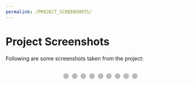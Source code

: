 ```yaml
---
permalink: /PROJECT_SCREENSHOTS/
---
```

<style>
.mySlides {display: none;}
img {vertical-align: middle;}

/* Slideshow container */
.slideshow-container {
  max-width: 1000px;
  position: relative;
  margin: auto;
}

/* Next & previous buttons */
.prev, .next {
  cursor: pointer;
  position: absolute;
  top: 50%;
  width: auto;
  padding: 16px;
  margin-top: -22px;
  color: white;
  font-weight: bold;
  font-size: 18px;
  transition: 0.6s ease;
  border-radius: 0 3px 3px 0;
  user-select: none;
}

/* Position the "next button" to the right */
.next {
  right: 0;
  border-radius: 3px 0 0 3px;
}

/* On hover, add a black background color with a little bit see-through */
.prev:hover, .next:hover {
  color: rgba(127, 255, 212, 0.8);
  background-color: rgba(255, 255, 255, 0.4);
}

/* Caption text */
.text {
  color: #f2f2f2;
  font-size: 15px;
  padding: 8px 12px;
  position: absolute;
  bottom: 8px;
  width: 100%;
  text-align: center;
}

/* Number text (1/9 etc) */
.numbertext {
  color: #f2f2f2;
  font-size: 12px;
  padding: 8px 12px;
  position: absolute;
  top: 0;
}

/* The dots/bullets/indicators */
.dot {
  cursor: pointer;
  height: 15px;
  width: 15px;
  margin: 0 2px;
  background-color: #bbb;
  border-radius: 50%;
  display: inline-block;
  transition: background-color 0.6s ease;
  text-decoration: none;
}

.active, .dot:hover {
  background-color: #717171;
  text-decoration: none;
}

/* Fading animation */
.fade {
  -webkit-animation-name: fade;
  -webkit-animation-duration: 1.5s;
  animation-name: fade;
  animation-duration: 1.5s;
}

@-webkit-keyframes fade {
  from {opacity: .4} 
  to {opacity: 1}
}

@keyframes fade {
  from {opacity: .4} 
  to {opacity: 1}
}

/* On smaller screens, decrease text size */
@media only screen and (max-width: 300px) {
  .prev, .next,.text {font-size: 11px}
}
</style>
<body>
  <h1>Project Screenshots</h1>
  <p>Following are some screenshots taken from the project:</p>
    
  <div class="slideshow-container">
  
  <div class="mySlides fade">
    <div class="numbertext">1 / 9</div>
    <img src="https://user-images.githubusercontent.com/66676402/88329102-e616a200-cd42-11ea-9223-b63647a9dc77.jpg" style="width:100%">
    <div class="text">WELCOME SCREEN</div>
  </div>
  
  <div class="mySlides fade">
    <div class="numbertext">2 / 9</div>
    <img src="https://user-images.githubusercontent.com/66676402/88329241-13635000-cd43-11ea-97e4-bffc401b2f1c.jpg" style="width:100%">
    <div class="text">MAIN MENU</div>
  </div>
  
  <div class="mySlides fade">
    <div class="numbertext">3 / 9</div>
    <img src="https://user-images.githubusercontent.com/66676402/88329704-d481ca00-cd43-11ea-8421-320f6bd25395.jpg" style="width:100%">
    <div class="text">DICE MENU</div>
  </div>
  
  <div class="mySlides fade">
    <div class="numbertext">4 / 9</div>
    <img src="https://user-images.githubusercontent.com/66676402/88329340-368dff80-cd43-11ea-84b0-060ebbdc37d8.jpg" style="width:100%">
    <div class="text">GAME BOARD & PLAYER STATS MENU</div>
  </div>
  
  <div class="mySlides fade">
    <div class="numbertext">5 / 9</div>
    <img src="https://user-images.githubusercontent.com/66676402/88333127-1bbe8980-cd49-11ea-8250-0b0481ff61cd.jpg" style="width:100%">
    <div class="text">WIN MENU</div>
  </div>
  
  <div class="mySlides fade">
    <div class="numbertext">6 / 9</div>
    <img src="https://user-images.githubusercontent.com/66676402/88329299-270eb680-cd43-11ea-9ef1-30311225b6cd.jpg" style="width:100%">
    <div class="text">LOAD GAME MENU</div>
  </div>
  
  <div class="mySlides fade">
    <div class="numbertext">7 / 9</div>
    <img src="https://user-images.githubusercontent.com/66676402/88329541-8ec50180-cd43-11ea-8086-733ac5dc45a3.jpg" style="width:100%">
    <div class="text">SAVE GAME MENU</div>
  </div>
  
  <div class="mySlides fade">
    <div class="numbertext">8 / 9</div>
    <img src="https://user-images.githubusercontent.com/66676402/88333274-604a2500-cd49-11ea-8ecc-502da434e9cd.jpg" style="width:100%">
    <div class="text">HIDDEN SETTINGS</div>
  </div>
  
  <div class="mySlides fade">
    <div class="numbertext">9 / 9</div>
    <img src="https://user-images.githubusercontent.com/66676402/88329383-4d345680-cd43-11ea-8990-4d2bd8c25164.jpg" style="width:100%">
    <div class="text">GUIDE MENU</div>
  </div>
  
  <a class="prev" onclick="plusSlides(-1)">&#10094;</a>
  <a class="next" onclick="plusSlides(1)">&#10095;</a>
  
  </div>
  <br>
  
  <div style="text-align:center">
    <span class="dot" onclick="currentSlide(1)"></span> 
    <span class="dot" onclick="currentSlide(2)"></span> 
    <span class="dot" onclick="currentSlide(3)"></span>
    <span class="dot" onclick="currentSlide(4)"></span> 
    <span class="dot" onclick="currentSlide(5)"></span> 
    <span class="dot" onclick="currentSlide(6)"></span>
    <span class="dot" onclick="currentSlide(7)"></span> 
    <span class="dot" onclick="currentSlide(8)"></span>
    <span class="dot" onclick="currentSlide(9)"></span>
  </div>

  <script>
  var slideIndex = 1;
  showSlides(slideIndex);
  
  function plusSlides(n) {
    showSlides(slideIndex += n);
  }
  
  function currentSlide(n) {
    showSlides(slideIndex = n);
  }
  
  function showSlides(n) {
    var i;
    var slides = document.getElementsByClassName("mySlides");
    var dots = document.getElementsByClassName("dot");
    if (n > slides.length) {slideIndex = 1}    
    if (n < 1) {slideIndex = slides.length}
    for (i = 0; i < slides.length; i++) {
        slides[i].style.display = "none";  
    }
    for (i = 0; i < dots.length; i++) {
        dots[i].className = dots[i].className.replace(" active", "");
    }
    slides[slideIndex-1].style.display = "block";  
    dots[slideIndex-1].className += " active";
  }
  </script>

</body>
